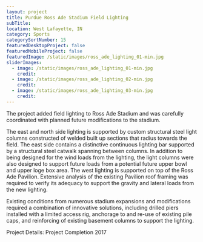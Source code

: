 ```yaml
---
layout: project
title: Purdue Ross Ade Stadium Field Lighting
subTitle:
location: West Lafayette, IN
category: Sports
categorySortNumber: 15
featuredDesktopProject: false
featuredMobileProject: false
featuredImage: /static/images/ross_ade_lighting_01-min.jpg
sliderImages:
  - image: /static/images/ross_ade_lighting_01-min.jpg
    credit:
  - image: /static/images/ross_ade_lighting_02-min.jpg
    credit:
  - image: /static/images/ross_ade_lighting_03-min.jpg
    credit:
---
```

The project added field lighting to Ross Ade Stadium and was carefully coordinated with planned future modifications to the stadium.  

The east and north side lighting is supported by custom structural steel light columns constructed of welded built up sections that radius towards the field.  The east side contains a distinctive continuous lighting bar supported by a structural steel catwalk spanning between columns.  In addition to being designed for the wind loads from the lighting, the light columns were also designed to support future loads from a potential future upper bowl and upper loge box area.  The west lighting is supported on top of the Ross Ade Pavilion.  Extensive analysis of the existing Pavilion roof framing was required to verify its adequacy to support the gravity and lateral loads from the new lighting.  

Existing conditions from numerous stadium expansions and modifications required a combination of innovative solutions, including drilled piers installed with a limited access rig, anchorage to and re-use of existing pile caps, and reinforcing of existing basement columns to support the lighting.

Project Details:  Project Completion 2017































